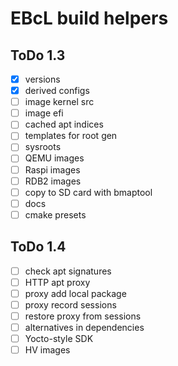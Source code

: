 # EBcL build helpers

## ToDo 1.3

- [x] versions
- [x] derived configs
- [ ] image kernel src
- [ ] image efi
- [ ] cached apt indices
- [ ] templates for root gen
- [ ] sysroots
- [ ] QEMU images
- [ ] Raspi images
- [ ] RDB2 images
- [ ] copy to SD card with bmaptool
- [ ] docs
- [ ] cmake presets 

## ToDo 1.4

- [ ] check apt signatures
- [ ] HTTP apt proxy
- [ ] proxy add local package
- [ ] proxy record sessions
- [ ] restore proxy from sessions
- [ ] alternatives in dependencies
- [ ] Yocto-style SDK
- [ ] HV images
